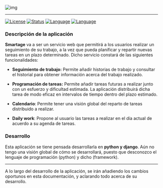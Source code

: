 

![img](https://github.com/jmv74211/Proyecto-cloud-computing/blob/master/images/logoPrincipal.png)

---

[![License](https://img.shields.io/aur/license/yaourt.svg?style=plastic)](https://github.com/jmv74211/Proyecto-cloud-computing/blob/master/LICENSE)
[![Status](https://img.shields.io/badge/Status-documenting-yellow.svg)](https://github.com/jmv74211/Proyecto-cloud-computing/blob/master/README.md)
[![Language](https://img.shields.io/badge/language-python-green.svg)](https://www.python.org/)
[![Language](https://img.shields.io/badge/language-django-green.svg)](https://www.djangoproject.com/)

### Descripción de la aplicación

**Smartage** va a ser un servicio web que permitirá a los usuarios realizar un seguimiento de su trabajo, a la vez que pueda planificar y repartir nuevas tareas en un plazo determinado. Dicho servicio constará de las siguientes funcionalidades:

- **Seguimiento de trabajo:** Permite añadir historias de trabajo y consultar el historial para obtener información acerca del trabajo realizado.

- **Programación de tareas:** Permite añadir tareas futuras a realizar junto con un esfuerzo y dificultad estimada. La aplicación distribuirá dicha tarea de modo eficaz en intervalos de tiempo dentro del plazo estimado.

- **Calendario**: Permite tener una visión global del reparto de tareas distribuido a realizar.

- **Daily work**: Propone al usuario las tareas a realizar en el día actual de acuerdo a su agenda de tareas.

### Desarrollo

Esta aplicación se tiene pensada desarrollarla en **python y django**. Aún no tengo una visión global de cómo se desarrollará, puesto que desconozco el lenguaje de programación (python) y dicho (framework).

---

A lo largo del desarrollo de la aplicación, se irán añadiendo los cambios oportunos en esta documentación, y aclarando todo acerca de su desarrollo.
